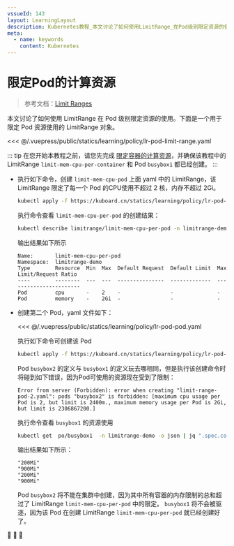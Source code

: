 ```yaml
---
vssueId: 143
layout: LearningLayout
description: Kubernetes教程_本文讨论了如何使用LimitRange_在Pod级别限定资源的使用_下面是一个用于限定Pod资源使用的LimitRange对象。
meta:
  - name: keywords
    content: Kubernetes
---
```


# 限定Pod的计算资源


<AdSenseTitle>

> 参考文档：[Limit Ranges](https://kubernetes.io/docs/concepts/policy/limit-range/)

本文讨论了如何使用 LimitRange 在 Pod 级别限定资源的使用。下面是一个用于限定 Pod 资源使用的 LimitRange 对象。

</AdSenseTitle>

<<< @/.vuepress/public/statics/learning/policy/lr-pod-limit-range.yaml

::: tip
在您开始本教程之前，请您先完成 [限定容器的计算资源](./lr_container.html)，并确保该教程中的 LimitRange `limit-mem-cpu-per-container` 和 Pod `busybox1` 都已经创建。
:::

* 执行如下命令，创建 `limit-mem-cpu-pod` 上面 yaml 中的 LimitRange，该 LimitRange 限定了每一个 Pod 的CPU使用不超过 2 核，内存不超过 2Gi。

  ``` sh
  kubectl apply -f https://kuboard.cn/statics/learning/policy/lr-pod-limit-range.yaml -n limitrange-demo
  ```

  执行命令查看 `limit-mem-cpu-per-pod` 的创建结果：

  ``` sh
  kubectl describe limitrange/limit-mem-cpu-per-pod -n limitrange-demo
  ```

  输出结果如下所示

  ```
  Name:       limit-mem-cpu-per-pod
  Namespace:  limitrange-demo
  Type        Resource  Min  Max  Default Request  Default Limit  Max Limit/Request Ratio
  ----        --------  ---  ---  ---------------  -------------  -----------------------
  Pod         cpu       -    2    -                -              -
  Pod         memory    -    2Gi  -                -              -
  ```

* 创建第二个 Pod，yaml 文件如下：

  <<< @/.vuepress/public/statics/learning/policy/lr-pod-pod.yaml

  执行如下命令可创建该 Pod
  ``` sh
  kubectl apply -f https://kuboard.cn/statics/learning/policy/lr-pod-pod.yaml -n limitrange-demo
  ```

  Pod `busybox2` 的定义与 `busybox1` 的定义玩去哪相同，但是执行该创建命令时将碰到如下错误，因为Pod可使用的资源现在受到了限制：

  ```
  Error from server (Forbidden): error when creating "limit-range-pod-2.yaml": pods "busybox2" is forbidden: [maximum cpu usage per Pod is 2, but limit is 2400m., maximum memory usage per Pod is 2Gi, but limit is 2306867200.]
  ```
  执行命令查看 `busybox1` 的资源使用
  ``` sh
  kubectl get  po/busybox1  -n limitrange-demo -o json | jq ".spec.containers[].resources.limits.memory" 
  ```
  输出结果如下所示：
  ```
  "200Mi"
  "900Mi"
  "200Mi"
  "900Mi"
  ```
  Pod `busybox2` 将不能在集群中创建，因为其中所有容器的内存限制的总和超过了 LimitRange `limit-mem-cpu-per-pod` 中的限定。 `busybox1` 将不会被驱逐，因为该 Pod 在创建 LimitRange `limit-mem-cpu-per-pod` 就已经创建好了。

:tada: :tada: :tada:
